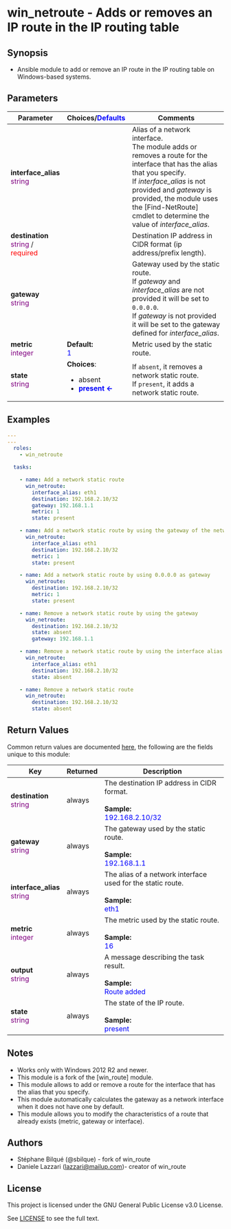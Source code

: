 # win_netroute - Adds or removes an IP route in the IP routing table

## Synopsis

* Ansible module to add or remove an IP route in the IP routing table on Windows-based systems.

## Parameters

| Parameter     | Choices/<font color="blue">Defaults</font> | Comments |
| ------------- | ---------|--------- |
|__interface_alias__<br><font color="purple">string</font> |  | Alias of a network interface.<br>The module adds or removes a route for the interface that has the alias that you specify.<br>If _interface_alias_ is not provided and _gateway_ is provided, the module uses the [Find-NetRoute] cmdlet to determine the value of _interface_alias_. |
|__destination__<br><font color="purple">string</font> / <font color="red">required</font> |  | Destination IP address in CIDR format (ip address/prefix length). |
|__gateway__<br><font color="purple">string</font> |  | Gateway used by the static route.<br>If _gateway_ and _interface_alias_ are not provided it will be set to `0.0.0.0`.<br>If _gateway_ is not provided it will be set to the gateway defined for _interface_alias_. |
|__metric__<br><font color="purple">integer</font> | __Default:__<br><font color="blue">1</font> | Metric used by the static route. |
|__state__<br><font color="purple">string</font> | __Choices__: <ul><li>absent</li><li><font color="blue">__present &#x2190;__</font></li></ul> | If `absent`, it removes a network static route.<br>If `present`, it adds a network static route. |

## Examples

```yaml
---
---
  roles:
    - win_netroute

  tasks:

    - name: Add a network static route
      win_netroute:
        interface_alias: eth1
        destination: 192.168.2.10/32
        gateway: 192.168.1.1
        metric: 1
        state: present

    - name: Add a network static route by using the gateway of the network interface
      win_netroute:
        interface_alias: eth1
        destination: 192.168.2.10/32
        metric: 1
        state: present

    - name: Add a network static route by using 0.0.0.0 as gateway
      win_netroute:
        destination: 192.168.2.10/32
        metric: 1
        state: present

    - name: Remove a network static route by using the gateway
      win_netroute:
        destination: 192.168.2.10/32
        state: absent
        gateway: 192.168.1.1

    - name: Remove a network static route by using the interface alias
      win_netroute:
        interface_alias: eth1
        destination: 192.168.2.10/32
        state: absent

    - name: Remove a network static route
      win_netroute:
        destination: 192.168.2.10/32
        state: absent

```

## Return Values

Common return values are documented [here](https://docs.ansible.com/ansible/latest/reference_appendices/common_return_values.html#common-return-values), the following are the fields unique to this module:

| Key    | Returned   | Description |
| ------ |------------| ------------|
|__destination__<br><font color="purple">string</font> | always | The destination IP address in CIDR format.<br><br>__Sample:__<br><font color=blue>192.168.2.10/32</font> |
|__gateway__<br><font color="purple">string</font> | always | The gateway used by the static route.<br><br>__Sample:__<br><font color=blue>192.168.1.1</font> |
|__interface_alias__<br><font color="purple">string</font> | always | The alias of a network interface used for the static route.<br><br>__Sample:__<br><font color=blue>eth1</font> |
|__metric__<br><font color="purple">integer</font> | always | The metric used by the static route.<br><br>__Sample:__<br><font color=blue>16</font> |
|__output__<br><font color="purple">string</font> | always | A message describing the task result.<br><br>__Sample:__<br><font color=blue>Route added</font> |
|__state__<br><font color="purple">string</font> | always | The state of the IP route.<br><br>__Sample:__<br><font color=blue>present</font> |

## Notes

* Works only with Windows 2012 R2 and newer.
* This module is a fork of the [win_route] module.
* This module allows to add or remove a route for the interface that has the alias that you specify.
* This module automatically calculates the gateway as a network interface when it does not have one by default.
* This module allows you to modify the characteristics of a route that already exists (metric, gateway or interface).

## Authors

* Stéphane Bilqué (@sbilque)  - fork of win_route
* Daniele Lazzari (lazzari@mailup.com)- creator of win_route

## License

This project is licensed under the GNU General Public License v3.0 License.

See [LICENSE](LICENSE) to see the full text.
